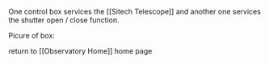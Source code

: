 One control box services the [[Sitech Telescope]] and another one services the shutter open / close function.

Picure of box:






return to [[Observatory Home]] home page